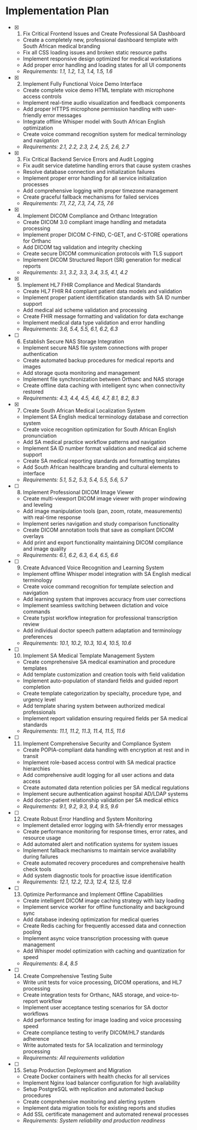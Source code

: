 # Implementation Plan

- [x] 1. Fix Critical Frontend Issues and Create Professional SA Dashboard







  - Create a completely new, professional dashboard template with South African medical branding
  - Fix all CSS loading issues and broken static resource paths
  - Implement responsive design optimized for medical workstations
  - Add proper error handling and loading states for all UI components
  - _Requirements: 1.1, 1.2, 1.3, 1.4, 1.5, 1.6_

- [x] 2. Implement Fully Functional Voice Demo Interface








  - Create complete voice demo HTML template with microphone access controls
  - Implement real-time audio visualization and feedback components
  - Add proper HTTPS microphone permission handling with user-friendly error messages
  - Integrate offline Whisper model with South African English optimization
  - Create voice command recognition system for medical terminology and navigation
  - _Requirements: 2.1, 2.2, 2.3, 2.4, 2.5, 2.6, 2.7_

- [x] 3. Fix Critical Backend Service Errors and Audit Logging



  - Fix audit service datetime handling errors that cause system crashes
  - Resolve database connection and initialization failures
  - Implement proper error handling for all service initialization processes
  - Add comprehensive logging with proper timezone management
  - Create graceful fallback mechanisms for failed services
  - _Requirements: 7.1, 7.2, 7.3, 7.4, 7.5, 7.6_

- [x] 4. Implement DICOM Compliance and Orthanc Integration



  - Create DICOM 3.0 compliant image handling and metadata processing
  - Implement proper DICOM C-FIND, C-GET, and C-STORE operations for Orthanc
  - Add DICOM tag validation and integrity checking
  - Create secure DICOM communication protocols with TLS support
  - Implement DICOM Structured Report (SR) generation for medical reports
  - _Requirements: 3.1, 3.2, 3.3, 3.4, 3.5, 4.1, 4.2_


- [x] 5. Implement HL7 FHIR Compliance and Medical Standards

  - Create HL7 FHIR R4 compliant patient data models and validation
  - Implement proper patient identification standards with SA ID number support
  - Add medical aid scheme validation and processing
  - Create FHIR message formatting and validation for data exchange
  - Implement medical data type validation and error handling
  - _Requirements: 3.6, 5.4, 5.5, 6.1, 6.2, 6.3_

- [ ] 6. Establish Secure NAS Storage Integration
  - Implement secure NAS file system connections with proper authentication
  - Create automated backup procedures for medical reports and images
  - Add storage quota monitoring and management
  - Implement file synchronization between Orthanc and NAS storage
  - Create offline data caching with intelligent sync when connectivity restored
  - _Requirements: 4.3, 4.4, 4.5, 4.6, 4.7, 8.1, 8.2, 8.3_

- [x] 7. Create South African Medical Localization System



  - Implement SA English medical terminology database and correction system
  - Create voice recognition optimization for South African English pronunciation
  - Add SA medical practice workflow patterns and navigation
  - Implement SA ID number format validation and medical aid scheme support
  - Create SA medical reporting standards and formatting templates
  - Add South African healthcare branding and cultural elements to interface
  - _Requirements: 5.1, 5.2, 5.3, 5.4, 5.5, 5.6, 5.7_

- [ ] 8. Implement Professional DICOM Image Viewer
  - Create multi-viewport DICOM image viewer with proper windowing and leveling
  - Add image manipulation tools (pan, zoom, rotate, measurements) with real-time response
  - Implement series navigation and study comparison functionality
  - Create DICOM annotation tools that save as compliant DICOM overlays
  - Add print and export functionality maintaining DICOM compliance and image quality
  - _Requirements: 6.1, 6.2, 6.3, 6.4, 6.5, 6.6_

- [ ] 9. Create Advanced Voice Recognition and Learning System
  - Implement offline Whisper model integration with SA English medical terminology
  - Create voice command recognition for template selection and navigation
  - Add learning system that improves accuracy from user corrections
  - Implement seamless switching between dictation and voice commands
  - Create typist workflow integration for professional transcription review
  - Add individual doctor speech pattern adaptation and terminology preferences
  - _Requirements: 10.1, 10.2, 10.3, 10.4, 10.5, 10.6_

- [ ] 10. Implement SA Medical Template Management System
  - Create comprehensive SA medical examination and procedure templates
  - Add template customization and creation tools with field validation
  - Implement auto-population of standard fields and guided report completion
  - Create template categorization by specialty, procedure type, and urgency level
  - Add template sharing system between authorized medical professionals
  - Implement report validation ensuring required fields per SA medical standards
  - _Requirements: 11.1, 11.2, 11.3, 11.4, 11.5, 11.6_

- [ ] 11. Implement Comprehensive Security and Compliance System
  - Create POPIA-compliant data handling with encryption at rest and in transit
  - Implement role-based access control with SA medical practice hierarchies
  - Add comprehensive audit logging for all user actions and data access
  - Create automated data retention policies per SA medical regulations
  - Implement secure authentication against hospital AD/LDAP systems
  - Add doctor-patient relationship validation per SA medical ethics
  - _Requirements: 9.1, 9.2, 9.3, 9.4, 9.5, 9.6_

- [ ] 12. Create Robust Error Handling and System Monitoring
  - Implement detailed error logging with SA-friendly error messages
  - Create performance monitoring for response times, error rates, and resource usage
  - Add automated alert and notification systems for system issues
  - Implement fallback mechanisms to maintain service availability during failures
  - Create automated recovery procedures and comprehensive health check tools
  - Add system diagnostic tools for proactive issue identification
  - _Requirements: 12.1, 12.2, 12.3, 12.4, 12.5, 12.6_

- [ ] 13. Optimize Performance and Implement Offline Capabilities
  - Create intelligent DICOM image caching strategy with lazy loading
  - Implement service worker for offline functionality and background sync
  - Add database indexing optimization for medical queries
  - Create Redis caching for frequently accessed data and connection pooling
  - Implement async voice transcription processing with queue management
  - Add Whisper model optimization with caching and quantization for speed
  - _Requirements: 8.4, 8.5_

- [ ] 14. Create Comprehensive Testing Suite
  - Write unit tests for voice processing, DICOM operations, and HL7 processing
  - Create integration tests for Orthanc, NAS storage, and voice-to-report workflow
  - Implement user acceptance testing scenarios for SA doctor workflows
  - Add performance testing for image loading and voice processing speed
  - Create compliance testing to verify DICOM/HL7 standards adherence
  - Write automated tests for SA localization and terminology processing
  - _Requirements: All requirements validation_

- [ ] 15. Setup Production Deployment and Migration
  - Create Docker containers with health checks for all services
  - Implement Nginx load balancer configuration for high availability
  - Setup PostgreSQL with replication and automated backup procedures
  - Create comprehensive monitoring and alerting system
  - Implement data migration tools for existing reports and studies
  - Add SSL certificate management and automated renewal processes
  - _Requirements: System reliability and production readiness_